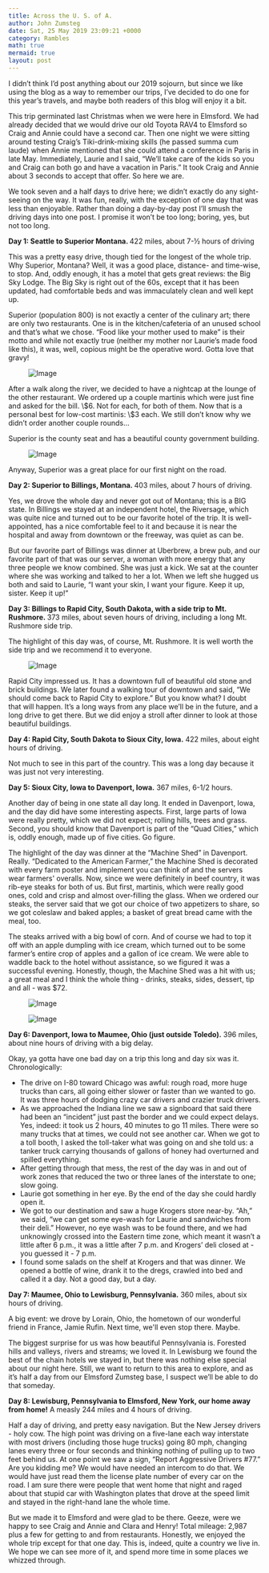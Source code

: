 ```yaml
---
title: Across the U. S. of A.
author: John Zumsteg
date: Sat, 25 May 2019 23:09:21 +0000
category: Rambles
math: true
mermaid: true
layout: post
---
```

<p class="p2"><span class="s1">I didn’t think I’d post anything about our 2019 sojourn, but since we like using the blog as a way to remember our trips, I’ve decided to do one for this year’s travels, and maybe both readers of this blog will enjoy it a bit.</span></p>
<p class="p2"><span class="s1">This trip germinated last Christmas when we were here in Elmsford. We had already decided that we would drive our old Toyota RAV4 to Elmsford so Craig and Annie could have a second car. Then one night we were sitting around testing Craig’s Tiki-drink-mixing skills (he passed summa cum laude) when Annie mentioned that she could attend a conference in Paris in late May. Immediately, Laurie and I said, “We’ll take care of the kids so you and Craig can both go and have a vacation in Paris.” It took Craig and Annie about 3 seconds to accept that offer. So here we are.</span></p>
<p class="p2"><span class="s1">We took seven and a half days to drive here; we didn’t exactly do any sight-seeing on the way. It was fun, really, with the exception of one day that was less than enjoyable. Rather than doing a day-by-day post I’ll smush the driving days into one post. I promise it won’t be too long; boring, yes, but not too long.</span></p>
<p class="p3"><span class="s2"><b>Day 1: Seattle to Superior Montana. </b></span><span class="s1">422 miles, about 7-½ hours of driving</span></p>
<p class="p2"><span class="s1">This was a pretty easy drive, though tied for the longest of the whole trip. Why Superior, Montana? Well, it was a good place, distance- and time-wise, to stop. And, oddly enough, it has a motel that gets great reviews: the Big Sky Lodge. The Big Sky is right out of the 60s, except that it has been updated, had comfortable beds and was immaculately clean and well kept up. </span></p>
<p class="p2"><span class="s1">Superior (population 800) is not exactly a center of the culinary art; there are only two restaurants. One is in the kitchen/cafeteria of an unused school and that’s what we chose. “Food like your mother used to make” is their motto and while not exactly true (neither my mother nor Laurie’s made food like this), it was, well, copious might be the operative word. Gotta love that gravy!</span></p>
<figure class = "portrait">
	<img src="{{"/assets/images/2019/05/IMG_2695.jpg" | prepend: site.baseurl | prepend: site.url }}" alt="Image" />
	<figcaption></figcaption>
</figure>


<p class="p2"><span class="s1">After a walk along the river, we decided to have a nightcap at the lounge of the other restaurant. We ordered up a couple martinis which were just fine and asked for the bill.  \$6. Not for each, for both of them. Now that is a personal best for low-cost martinis: \$3 each. We still don’t know why we didn’t order another couple rounds…</span></p>
Superior is the county seat and has a beautiful county government building.

<figure class = "landscape">
	<img src="{{"/assets/images/2019/05/IMG_2691.jpg" | prepend: site.baseurl | prepend: site.url }}" alt="Image" />
	<figcaption></figcaption>
</figure>


<p class="p2"><span class="s1">Anyway, Superior was a great place for our first night on the road.</span></p>
<p class="p4"><span class="s1"><b>Day 2: Superior to Billings, Montana. </b>403 miles, about 7 hours of driving.</span></p>
<p class="p2"><span class="s1">Yes, we drove the whole day and never got out of Montana; this is a BIG state. In Billings we stayed at an independent hotel, the Riversage, which was quite nice and turned out to be our favorite hotel of the trip. It is well-appointed, has a nice comfortable feel to it and because it is near the hospital and away from downtown or the freeway, was quiet as can be. </span></p>
<p class="p2"><span class="s1">But our favorite part of Billings was dinner at Uberbrew, a brew pub, and our favorite part of that was our server, a woman with more energy that any three people we know combined. She was just a kick. We sat at the counter where she was working and talked to her a lot. When we left she hugged us both and said to Laurie, “I want your skin, I want your figure. Keep it up, sister. Keep it up!” </span></p>
<p class="p4"><span class="s1"><b>Day 3: Billings to Rapid City, South Dakota, with a side trip to Mt. Rushmore. </b>373 miles, about seven hours of driving, including a long Mt. Rushmore side trip.</span></p>
<p class="p2"><span class="s1">The highlight of this day was, of course, Mt. Rushmore. It is well worth the side trip and we recommend it to everyone.</span></p>
<figure class = "landscape">
	<img src="{{"/assets/images/2019/05/DSC08441.jpg" | prepend: site.baseurl | prepend: site.url }}" alt="Image" />
	<figcaption></figcaption>
</figure>


<p class="p2"><span class="s1">Rapid City impressed us. It has a downtown full of beautiful old stone and brick buildings. We later found a walking tour of downtown and said, “We should come back to Rapid City to explore.” But you know what? I doubt that will happen. It’s a long ways from any place we’ll be in the future, and a long drive to get there. But we did enjoy a stroll after dinner to look at those beautiful buildings.</span></p>
<p class="p5"><span class="s1"><b>Day 4: Rapid City, South Dakota to Sioux City, Iowa.</b> 422 miles, about eight hours of driving.</span></p>
<p class="p2"><span class="s1">Not much to see in this part of the country. This was a long day because it was just not very interesting. </span></p>
<p class="p4"><span class="s1"><b>Day 5: Sioux City, Iowa to Davenport, Iowa.</b> 367 miles, 6-1/2 hours.</span></p>
<p class="p2"><span class="s1">Another day of being in one state all day long. It ended in Davenport, Iowa, and the day did have some interesting aspects. First, large parts of Iowa were really pretty, which we did not expect; rolling hills, trees and grass. Second, you should know that Davenport is part of the “Quad Cities,” which is, oddly enough, made up of five cities. Go figure. </span></p>
<p class="p2"><span class="s1">The highlight of the day was dinner at the “Machine Shed” in Davenport. Really. “Dedicated to the American Farmer,” the Machine Shed is decorated with every farm poster and implement you can think of and the servers wear farmers' overalls. Now, since we were definitely in beef country, it was rib-eye steaks for both of us. But first, martinis, which were really good ones, cold and crisp and almost over-filling the glass. When we ordered our steaks, the server said that we got our choice of two appetizers to share, so we got coleslaw and baked apples; a basket of great bread came with the meal, too. 

The steaks arrived with a big bowl of corn. And of course we had to top it off with an apple dumpling with ice cream, which turned out to be some farmer’s entire crop of apples and a gallon of ice cream. We were able to waddle back to the hotel without assistance, so we figured it was a successful evening. Honestly, though, the Machine Shed was a hit with us; a great meal and I think the whole thing - drinks, steaks, sides, dessert, tip and all - was $72.</span></p>
<p class="p2"><figure class = "portrait">
	<img src="{{"/assets/images/2019/05/IMG_2733.jpg" | prepend: site.baseurl | prepend: site.url }}" alt="Image" />
	<figcaption></figcaption>
</figure>

<figure class = "portrait">
	<img src="{{"/assets/images/2019/05/IMG_2736.jpg" | prepend: site.baseurl | prepend: site.url }}" alt="Image" />
	<figcaption></figcaption>
</figure>

</p>
<p class="p4"><span class="s1"><b>Day 6: Davenport, Iowa to Maumee, Ohio (just outside Toledo).</b> 396 miles, about nine hours of driving with a big delay.</span></p>
<p class="p2"><span class="s1">Okay, ya gotta have one bad day on a trip this long and day six was it. Chronologically:</span></p>

<ul class="ul1">
 	<li class="li2"><span class="s1">The drive on I-80 toward Chicago was awful: rough road, more huge trucks than cars, all going either slower or faster than we wanted to go. It was three hours of dodging crazy car drivers and crazier truck drivers.</span></li>
 	<li class="li2"><span class="s1">As we approached the Indiana line we saw a signboard that said there had been an “incident” just past the border and we could expect delays. Yes, indeed: it took us 2 hours, 40 minutes to go 11 miles. There were so many trucks that at times, we could not see another car. When we got to a toll booth, I asked the toll-taker what was going on and she told us: a tanker truck carrying thousands of gallons of honey had overturned and spilled everything. </span></li>
 	<li class="li2"><span class="s1">After getting through that mess, the rest of the day was in and out of work zones that reduced the two or three lanes of the interstate to one; slow going.</span></li>
 	<li class="li2"><span class="s1">Laurie got something in her eye. By the end of the day she could hardly open it. </span></li>
 	<li class="li2"><span class="s1">We got to our destination and saw a huge Krogers store near-by. “Ah,” we said, “we can get some eye-wash for Laurie and sandwiches from their deli.” However, no eye wash was to be found there, and we had unknowingly crossed into the Eastern time zone, which meant it wasn’t a little after 6 p.m., it was a little after 7 p.m. and Krogers’ deli closed at - you guessed it - 7 p.m.</span></li>
 	<li class="li2"><span class="s1">I found some salads on the shelf at Krogers and that was dinner. We opened a bottle of wine, drank it to the dregs, crawled into bed and called it a day. Not a good day, but a day.</span></li>
</ul>
<p class="p4"><span class="s1"><b>Day 7: Maumee, Ohio to Lewisburg, Pennsylvania.</b> 360 miles, about six hours of driving.</span></p>
A big event: we drove by Lorain, Ohio, the hometown of our wonderful friend in France, Jamie Rufin. Next time, we'll even stop there. Maybe.
<p class="p2"><span class="s1">The biggest surprise for us was how beautiful Pennsylvania is. Forested hills and valleys, rivers and streams; we loved it. In Lewisburg we found the best of the chain hotels we stayed in, but there was nothing else special about our night here. Still, we want to return to this area to explore, and as it’s half a day from our Elmsford Zumsteg base, I suspect we’ll be able to do that someday.</span></p>
<p class="p4"><span class="s1"><b>Day 8: Lewisburg, Pennsylvania to Elmsford, New York, our home away from home!</b> A measly 244 miles and 4 hours of driving.</span></p>
<p class="p2"><span class="s1">Half a day of driving, and pretty easy navigation. But the New Jersey drivers - holy cow. The high point was driving on a five-lane each way interstate with most drivers (including those huge trucks) going 80 mph, changing lanes every three or four seconds and thinking nothing of pulling up to two feet behind us. At one point we saw a sign, “Report Aggressive Drivers #77.” Are you kidding me? We would have needed an intercom to do that. We would have just read them the license plate number of every car on the road. I am sure there were people that went home that night and raged about that stupid car with Washington plates that drove at the speed limit and stayed in the right-hand lane the whole time.</span></p>
<p class="p2"><span class="s1">But we made it to Elmsford and were glad to be there. Geeze, were we happy to see Craig and Annie and Clara and Henry! Total mileage: 2,987 plus a few for getting to and from restaurants. Honestly, we enjoyed the whole trip except for that one day. This is, indeed, quite a country we live in. We hope we can see more of it, and spend more time in some places we whizzed through.</span></p>
